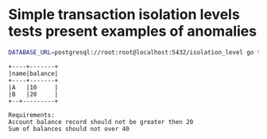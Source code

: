 # Simple transaction isolation levels tests present examples of anomalies

```bash
DATABASE_URL=postgresql://root:root@localhost:5432/isolation_level go test
```

```
+----+-------+
|name|balance|
+----+-------+
|A   |10     |
|B   |20     |
+--+---------+
```

```
Requirements:
Account balance record should not be greater then 20
Sum of balances should not over 40
```
